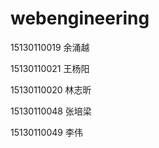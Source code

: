 # webengineering
15130110019 余涌越

15130110021 王杨阳

15130110020 林志昕

15130110048 张培梁

15130110049 李伟
 

